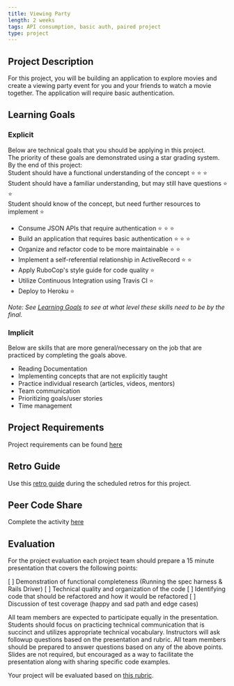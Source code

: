 ```yaml
---
title: Viewing Party
length: 2 weeks
tags: API consumption, basic auth, paired project
type: project
---
```


## Project Description

For this project, you will be building an application to explore movies and create a viewing party event for you and your friends to watch a movie together. The application will require basic authentication.

## Learning Goals

### Explicit
Below are technical goals that you should be applying in this project.<br>
The priority of these goals are demonstrated using a star grading system.<br>
By the end of this project: <br>
  Student should have a functional understanding of the concept ⭐ ⭐ ⭐ <br>
  Student should have a familiar understanding, but may still have questions ⭐ ⭐ <br>
  Student should know of the concept, but need further resources to implement ⭐

* Consume JSON APIs that require authentication ⭐ ⭐ ⭐
* Build an application that requires basic authentication ⭐ ⭐ ⭐
* Organize and refactor code to be more maintainable ⭐ ⭐  
* Implement a self-referential relationship in ActiveRecord ⭐ ⭐
* Apply RuboCop's style guide for code quality ⭐
* Utilize Continuous Integration using Travis CI ⭐
* Deploy to Heroku ⭐

_Note: See [Learning Goals](../../misc/learning_goals) to see at what level these skills need to be by the final._

### Implicit
Below are skills that are more general/necessary on the job that are practiced by completing the goals above.

* Reading Documentation
* Implementing concepts that are not explicitly taught
* Practice individual research (articles, videos, mentors)
* Team communication
* Prioritizing goals/user stories
* Time management

## Project Requirements

Project requirements can be found [here](./requirements)

## Retro Guide

Use this [retro guide](../retro_guide) during the scheduled retros for this project.

## Peer Code Share

Complete the activity [here](../peer_code_share)

## Evaluation
For the project evaluation each project team should prepare a 15 minute  presentation that covers the following points:

[ ] Demonstration of functional completeness (Running the spec harness & Rails Driver)
[ ] Technical quality and organization of the code
[ ] Identifying code that should be refactored and how it would be refactored
[ ] Discussion of test coverage (happy and sad path and edge cases)

All team members are expected to participate equally in the presentation. Students should focus on practicing technical communication that is succinct and utilizes appropriate technical vocabulary. Instructors will ask followup questions based on the presentation and rubric. All team members should be prepared to answer questions based on any of the above points. Slides are not required, but encouraged as a way to facilitate the presentation along with sharing specific code examples.

Your project will be evaluated based on [this rubric](./rubric).
